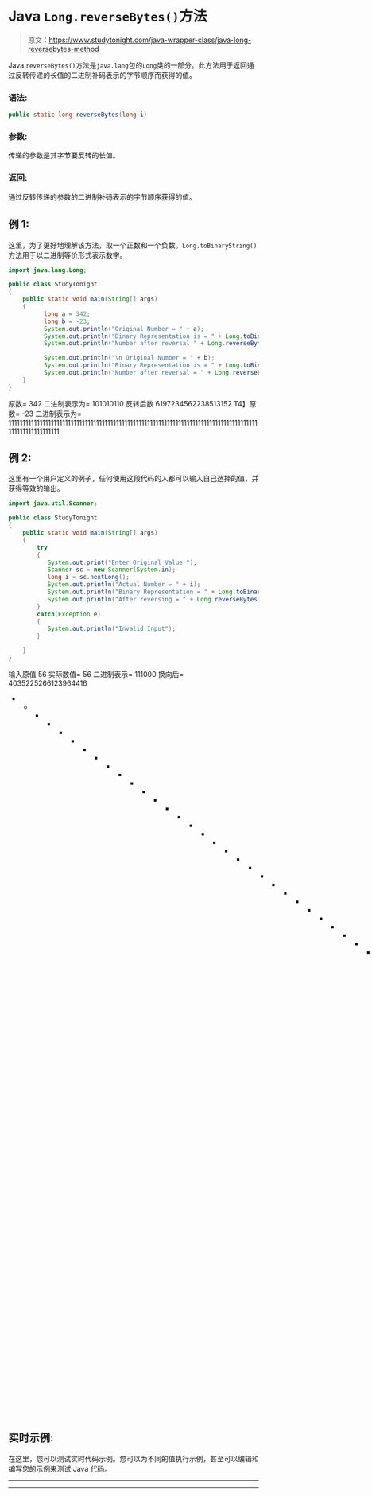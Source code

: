 # Java `Long.reverseBytes()`方法

> 原文：<https://www.studytonight.com/java-wrapper-class/java-long-reversebytes-method>

Java `reverseBytes()`方法是`java.lang`包的`Long`类的一部分。此方法用于返回通过反转传递的长值的二进制补码表示的字节顺序而获得的值。

### 语法:

```java
public static long reverseBytes(long i) 
```

### 参数:

传递的参数是其字节要反转的长值。

### 返回:

通过反转传递的参数的二进制补码表示的字节顺序获得的值。

## 例 1:

这里，为了更好地理解该方法，取一个正数和一个负数。`Long.toBinaryString()`方法用于以二进制等价形式表示数字。

```java
import java.lang.Long;

public class StudyTonight
{  
    public static void main(String[] args) 
    {  
          long a = 342;  
          long b = -23;  
          System.out.println("Original Number = " + a);             
          System.out.println("Binary Representation is = " + Long.toBinaryString(a)); //represents number to equivalent binary string 
          System.out.println("Number after reversal " + Long.reverseBytes(a)); //reversal of the bytes

          System.out.println("\n Original Number = " + b);               
          System.out.println("Binary Representation is = " + Long.toBinaryString(b));           
          System.out.println("Number after reversal = " + Long.reverseBytes(b));  
    }  
} 
```

原数= 342
二进制表示为= 101010110
反转后数 6197234562238513152
T4】原数= -23
二进制表示为= 1111111111111111111111111111111111111111111111111111111111111111111111111111111111111111111111111111111111

## 例 2:

这里有一个用户定义的例子，任何使用这段代码的人都可以输入自己选择的值，并获得等效的输出。

```java
import java.util.Scanner;  

public class StudyTonight 
{  
    public static void main(String[] args) 
    {  
        try
        {
           System.out.print("Enter Original Value ");  
           Scanner sc = new Scanner(System.in);  
           long i = sc.nextLong();  
           System.out.println("Actual Number = " + i);  
           System.out.println("Binary Representation = " + Long.toBinaryString(i)); // represents the long value into its binary equivalent 
           System.out.println("After reversing = " + Long.reverseBytes(i)); //returns the value obtained by reversal of bytes
        }
        catch(Exception e)
        {
           System.out.println("Invalid Input");
        }

    }  
}
```

输入原值 56
实际数值= 56
二进制表示= 111000
换向后= 4035225266123964416
* * * * * * * * * * * * * * * * * * * * * * * * * * * * * * * * * * * * *输入原值-299
实际数值= -299
二进制表示= 111111111111111111111111

## 实时示例:

在这里，您可以测试实时代码示例。您可以为不同的值执行示例，甚至可以编辑和编写您的示例来测试 Java 代码。

* * *

* * *